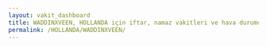 ```yaml
---
layout: vakit_dashboard
title: WADDINXVEEN, HOLLANDA için iftar, namaz vakitleri ve hava durumu - ilçe/eyalet seç
permalink: /HOLLANDA/WADDINXVEEN/
---
```


<script type="text/javascript">
  var GLOBAL_COUNTRY = 'HOLLANDA';
  var GLOBAL_CITY = 'WADDINXVEEN';
  var GLOBAL_STATE = '';
  var lat = 72;
  var lon = 21;
</script>
